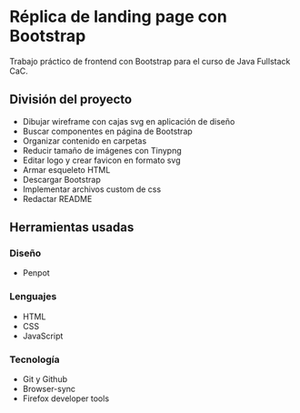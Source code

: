 # Réplica de landing page con Bootstrap
Trabajo práctico de frontend con Bootstrap para el curso de Java Fullstack CaC.

## División del proyecto
- Dibujar wireframe con cajas svg en aplicación de diseño
- Buscar componentes en página de Bootstrap
- Organizar contenido en carpetas
- Reducir tamaño de imágenes con Tinypng
- Editar logo y crear favicon en formato svg
- Armar esqueleto HTML
- Descargar Bootstrap
- Implementar archivos custom de css
- Redactar README

## Herramientas usadas
### Diseño
- Penpot

### Lenguajes
- HTML
- CSS
- JavaScript

### Tecnología
- Git y Github
- Browser-sync
- Firefox developer tools
